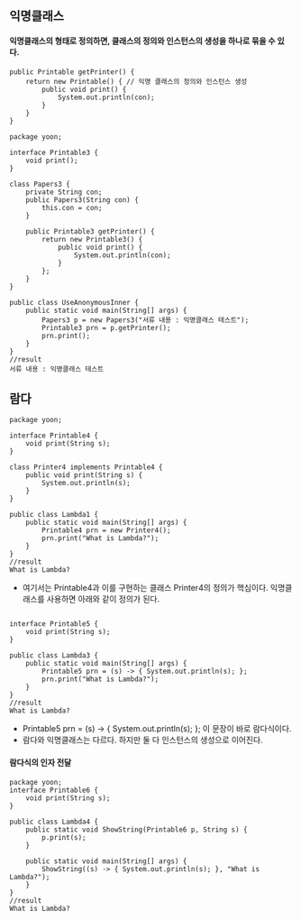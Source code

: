 ## 익명클래스

#### 익명클래스의 형태로 정의하면, 클래스의 정의와 인스턴스의 생성을 하나로 묶을 수 있다.

```
public Printable getPrinter() {
	return new Printable() { // 익명 클래스의 정의와 인스턴스 생성
    	public void print() {
        	System.out.println(con);
        }
    }
}
```

```
package yoon;

interface Printable3 {
    void print();
}

class Papers3 {
    private String con;
    public Papers3(String con) {
        this.con = con;
    }

    public Printable3 getPrinter() {
        return new Printable3() {
            public void print() {
                System.out.println(con);
            }
        };
    }
}

public class UseAnonymousInner {
    public static void main(String[] args) {
        Papers3 p = new Papers3("서류 내용 : 익명클래스 테스트");
        Printable3 prn = p.getPrinter();
        prn.print();
    }
}
//result
서류 내용 : 익명클래스 테스트

```


## 람다

```
package yoon;

interface Printable4 {
    void print(String s);
}

class Printer4 implements Printable4 {
    public void print(String s) {
        System.out.println(s);
    }
}

public class Lambda1 {
    public static void main(String[] args) {
        Printable4 prn = new Printer4();
        prn.print("What is Lambda?");
    }
}
//result
What is Lambda?
```
- 여기서는 Printable4과 이를 구현하는 클래스 Printer4의 정의가 핵심이다. 익명클래스를 사용하면 아래와 같이 정의가 된다.

```

interface Printable5 {
    void print(String s);
}

public class Lambda3 {
    public static void main(String[] args) {
        Printable5 prn = (s) -> { System.out.println(s); };
        prn.print("What is Lambda?");
    }
}
//result
What is Lambda?
```
- Printable5 prn = (s) -> { System.out.println(s); }; 이 문장이 바로 람다식이다.
- 람다와 익명클래스는 다르다. 하지만 둘 다 인스턴스의 생성으로 이어진다.

#### 람다식의 인자 전달

```
package yoon;
interface Printable6 {
    void print(String s);
}

public class Lambda4 {
    public static void ShowString(Printable6 p, String s) {
        p.print(s);
    }

    public static void main(String[] args) {
        ShowString((s) -> { System.out.println(s); }, "What is Lambda?");
    }
}
//result
What is Lambda?
```

